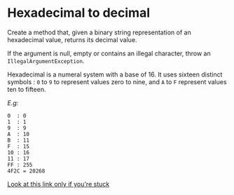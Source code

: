 # Hexadecimal to decimal

Create a method that, given a binary string representation of an hexadecimal value, returns its decimal value.

If the argument is null, empty or contains an illegal character, throw an `IllegalArgumentException`.

Hexadecimal is a numeral system with a base of 16. It uses sixteen distinct symbols : `0` to `9` to represent values zero to nine, and `A` to `F` represent values ten to fifteen.

*E.g:*
```
0  : 0
1  : 1
9  : 9
A  : 10
B  : 11
F  : 15
10 : 16
11 : 17
FF : 255
4F2C = 20268
```

[Look at this link only if you're stuck](https://gist.github.com/bastienwcs/0cb437bff3e991d139770c4af6414e8f)